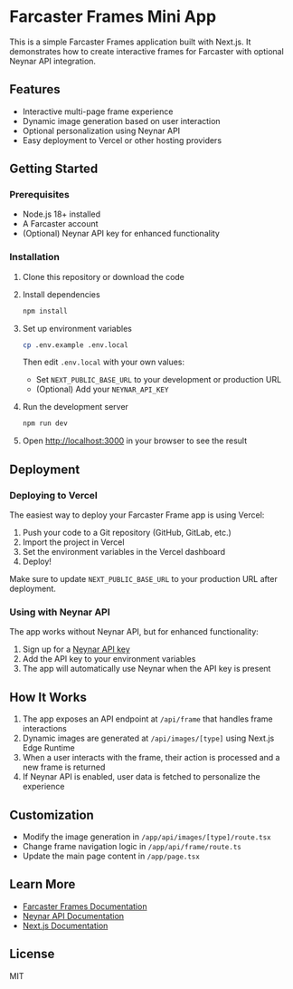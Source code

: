 # Farcaster Frames Mini App

This is a simple Farcaster Frames application built with Next.js. It demonstrates how to create interactive frames for Farcaster with optional Neynar API integration.

## Features

- Interactive multi-page frame experience
- Dynamic image generation based on user interaction
- Optional personalization using Neynar API
- Easy deployment to Vercel or other hosting providers

## Getting Started

### Prerequisites

- Node.js 18+ installed
- A Farcaster account
- (Optional) Neynar API key for enhanced functionality

### Installation

1. Clone this repository or download the code

2. Install dependencies
   ```bash
   npm install
   ```

3. Set up environment variables
   ```bash
   cp .env.example .env.local
   ```
   Then edit `.env.local` with your own values:
   - Set `NEXT_PUBLIC_BASE_URL` to your development or production URL
   - (Optional) Add your `NEYNAR_API_KEY`

4. Run the development server
   ```bash
   npm run dev
   ```

5. Open [http://localhost:3000](http://localhost:3000) in your browser to see the result

## Deployment

### Deploying to Vercel

The easiest way to deploy your Farcaster Frame app is using Vercel:

1. Push your code to a Git repository (GitHub, GitLab, etc.)
2. Import the project in Vercel
3. Set the environment variables in the Vercel dashboard
4. Deploy!

Make sure to update `NEXT_PUBLIC_BASE_URL` to your production URL after deployment.

### Using with Neynar API

The app works without Neynar API, but for enhanced functionality:

1. Sign up for a [Neynar API key](https://neynar.com)
2. Add the API key to your environment variables
3. The app will automatically use Neynar when the API key is present

## How It Works

1. The app exposes an API endpoint at `/api/frame` that handles frame interactions
2. Dynamic images are generated at `/api/images/[type]` using Next.js Edge Runtime
3. When a user interacts with the frame, their action is processed and a new frame is returned
4. If Neynar API is enabled, user data is fetched to personalize the experience

## Customization

- Modify the image generation in `/app/api/images/[type]/route.tsx`
- Change frame navigation logic in `/app/api/frame/route.ts`
- Update the main page content in `/app/page.tsx`

## Learn More

- [Farcaster Frames Documentation](https://docs.farcaster.xyz/reference/frames/spec)
- [Neynar API Documentation](https://docs.neynar.com/)
- [Next.js Documentation](https://nextjs.org/docs)

## License

MIT